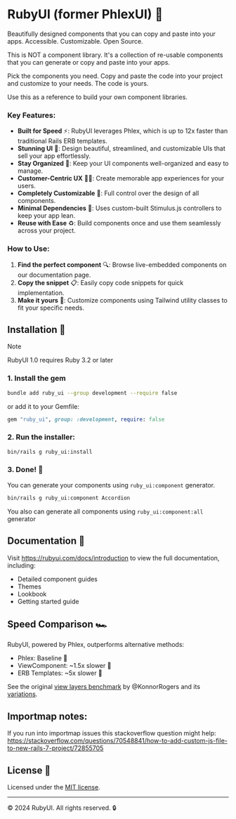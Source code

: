 # RubyUI (former PhlexUI) 🚀

Beautifully designed components that you can copy and paste into your apps. Accessible. Customizable. Open Source.

This is NOT a component library. It's a collection of re-usable components that you can generate or copy and paste into your apps.

Pick the components you need. Copy and paste the code into your project and customize to your needs. The code is yours.

Use this as a reference to build your own component libraries.

### Key Features:

- **Built for Speed** ⚡: RubyUI leverages Phlex, which is up to 12x faster than traditional Rails ERB templates.
- **Stunning UI** 🎨: Design beautiful, streamlined, and customizable UIs that sell your app effortlessly.
- **Stay Organized** 📁: Keep your UI components well-organized and easy to manage.
- **Customer-Centric UX** 🧑‍💼: Create memorable app experiences for your users.
- **Completely Customizable** 🔧: Full control over the design of all components.
- **Minimal Dependencies** 🍃: Uses custom-built Stimulus.js controllers to keep your app lean.
- **Reuse with Ease** ♻️: Build components once and use them seamlessly across your project.

### How to Use:

1. **Find the perfect component** 🔍: Browse live-embedded components on our documentation page.
2. **Copy the snippet** 📋: Easily copy code snippets for quick implementation.
3. **Make it yours** 🎨: Customize components using Tailwind utility classes to fit your specific needs.

## Installation 🚀

> [!NOTE]
> RubyUI 1.0 requires Ruby 3.2 or later

### 1. Install the gem

```bash
bundle add ruby_ui --group development --require false
```

or add it to your Gemfile:

```ruby
gem "ruby_ui", group: :development, require: false
```

### 2. Run the installer:

```bash
bin/rails g ruby_ui:install
```

### 3. Done! 🎉

You can generate your components using `ruby_ui:component` generator.

```bash
bin/rails g ruby_ui:component Accordion
```

You also can generate all components using `ruby_ui:component:all` generator

## Documentation 📖

Visit https://rubyui.com/docs/introduction to view the full documentation, including:

- Detailed component guides
- Themes
- Lookbook
- Getting started guide

## Speed Comparison 🏎️

RubyUI, powered by Phlex, outperforms alternative methods:

- Phlex: Baseline 🏁
- ViewComponent: ~1.5x slower 🚙
- ERB Templates: ~5x slower 🐢

See the original [view layers benchmark](https://github.com/KonnorRogers/view-layer-benchmarks) by @KonnorRogers and its [variations](https://github.com/KonnorRogers/view-layer-benchmarks/forks).

## Importmap notes:

If you run into importmap issues this stackoverflow question might help:
https://stackoverflow.com/questions/70548841/how-to-add-custom-js-file-to-new-rails-7-project/72855705

## License 📜

Licensed under the [MIT license](https://github.com/shadcn/ui/blob/main/LICENSE.md).

---

© 2024 RubyUI. All rights reserved. 🔒
